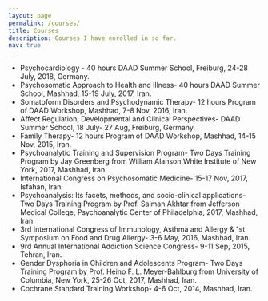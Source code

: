 ```yaml
---
layout: page
permalink: /courses/
title: Courses
description: Courses I have enrolled in so far.
nav: true
---
```


-	Psychocardiology - 40 hours DAAD Summer School, Freiburg, 24-28 July, 2018, Germany.
-	Psychosomatic Approach to Health and Illness- 40 hours DAAD Summer School, Mashhad, 15-19 July, 2017, Iran.
-	Somatoform Disorders and Psychodynamic Therapy- 12 hours Program of DAAD Workshop, Mashhad, 7-8 Nov, 2016, Iran.
-	Affect Regulation, Developmental and Clinical Perspectives- DAAD Summer School, 18 July- 27 Aug, Freiburg, Germany.
-	Family Therapy- 12 hours Program of DAAD Workshop, Mashhad, 14-15 Nov, 2015, Iran.
-	Psychoanalytic Training and Supervision Program- Two Days Training Program by Jay Greenberg from William Alanson White Institute of New York, 2017, Mashhad, Iran.
-	International Congress on Psychosomatic Medicine- 15-17 Nov, 2017, Isfahan, Iran
-	Psychoanalysis: Its facets, methods, and socio-clinical applications- Two Days Training Program by Prof. Salman Akhtar from Jefferson Medical College, Psychoanalytic Center of Philadelphia, 2017, Mashhad, Iran.
-	3rd International Congress of Immunology, Asthma and Allergy & 1st Symposium on Food and Drug Allergy- 3-6 May, 2016, Mashhad, Iran.
-	9rd Annual International Addiction Science Congress- 9-11 Sep, 2015, Tehran, Iran.
-	Gender Dysphoria in Children and Adolescents Program- Two Days Training Program by Prof. Heino F. L. Meyer-Bahlburg from University of Columbia, New York, 25-26 Oct, 2017, Mashhad, Iran.
-	Cochrane Standard Training Workshop- 4-6 Oct, 2014, Mashhad, Iran.
